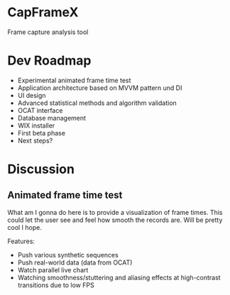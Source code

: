 # CapFrameX
Frame capture analysis tool

# Dev Roadmap
* Experimental animated frame time test
* Application architecture based on MVVM pattern und DI
* UI design
* Advanced statistical methods and algorithm validation
* OCAT interface
* Database management
* WIX installer
* First beta phase
* Next steps?

# Discussion
## Animated frame time test

What am I gonna do here is to provide a visualization of frame times. This could let the user see and feel how smooth the records are. Will be pretty cool I hope. 

Features:
* Push various synthetic sequences
* Push real-world data (data from OCAT)
* Watch parallel live chart
* Watching smoothness/stuttering and aliasing effects at high-contrast transitions due to low FPS